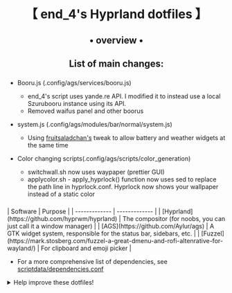 <div align="center">
    <h1>【 end_4's Hyprland dotfiles 】</h1>
    <h3></h3>
</div>

<div align="center">
    <h2>• overview •</h2>
    <h3></h3>
</div>

<div align="center">
    <h2>List of main changes:</h2>
    <h3></h3>
</div>

- Booru.js (.config/ags/services/booru.js)
    * end_4's script uses yande.re API. I modified it to instead use a local Szurubooru instance using its API.
    * Removed waifus panel and other boorus

- system.js (.config/ags/modules/bar/normal/system.js)
    * Using [fruitsaladchan's](https://gist.github.com/fruitsaladchan/a227e71098ef5914795061c73ed33866) tweak to allow battery and weather widgets at the same time

- Color changing scripts(.config/ags/scripts/color_generation)
    * switchwall.sh now uses waypaper (prettier GUI)
    * applycolor.sh - apply_hyprlock() function now uses sed to replace the path line in hyprlock.conf. Hyprlock now shows your wallpaper instead of a static color

<h3></h3>
  | Software | Purpose |
  | ------------- | ------------- |
  | [Hyprland](https://github.com/hyprwm/hyprland) | The compositor (for noobs, you can just call it a window manager) |
  | [AGS](https://github.com/Aylur/ags) | A GTK widget system, responsible for the status bar, sidebars, etc. |
  | [Fuzzel](https://mark.stosberg.com/fuzzel-a-great-dmenu-and-rofi-altenrative-for-wayland/) | For clipboard and emoji picker |


  - For a more comprehensive list of dependencies, see [scriptdata/dependencies.conf](https://github.com/end-4/dots-hyprland/blob/main/scriptdata/dependencies.conf)
</details>

<details> 
  <summary>Help improve these dotfiles!</summary>
    
   - Join the [discussions](https://github.com/end-4/dots-hyprland/discussions)
   - If you'd like to suggest fixes or a new widget, feel free to [open an issue](https://github.com/end-4/dots-hyprland/issues/new/choose)
</details>
